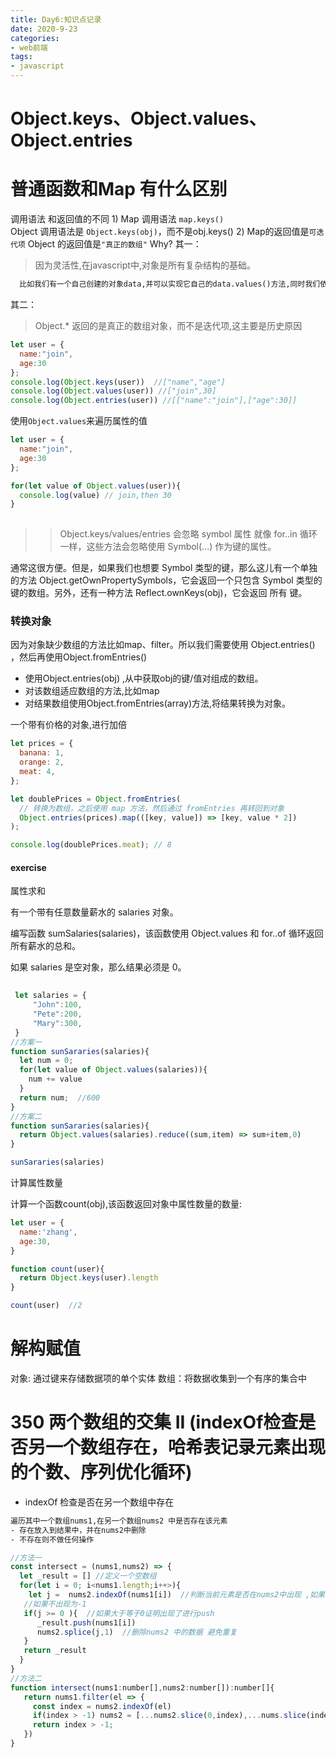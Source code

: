 ```yaml
---
title: Day6:知识点记录
date: 2020-9-23
categories:
- web前端
tags:
- javascript
---
```

# Object.keys、Object.values、Object.entries

# 普通函数和Map 有什么区别

调用语法 和返回值的不同
1)
Map 调用语法 `map.keys()`  
Object 调用语法是 `Object.keys(obj)`，而不是obj.keys()
2)
Map的返回值是`可迭代项` 
Object 的返回值是`"真正的数组"`
Why?
其一：

> 因为灵活性,在javascript中,对象是所有复杂结构的基础。

```txt
  比如我们有一个自己创建的对象data,并可以实现它自己的data.values()方法,同时我们依然可以调用Object.values(data)方法
```
其二：

> Object.* 返回的是真正的数组对象，而不是迭代项,这主要是历史原因

```javascript
let user = {
  name:"join",
  age:30
};
console.log(Object.keys(user))  //["name","age"]
console.log(Object.values(user)) //["join",30]
console.log(Object.entries(user)) //[["name":"join"],["age":30]]
```

使用`Object.values`来遍历属性的值

```javascript
let user = {
  name:"join",
  age:30
};

for(let value of Object.values(user)){
  console.log(value) // join,then 30
}
 
```

>>  Object.keys/values/entries 会忽略 symbol 属性
>>  就像 for..in 循环一样，这些方法会忽略使用 Symbol(...) 作为键的属性。

   通常这很方便。但是，如果我们也想要 Symbol 类型的键，那么这儿有一个单独的方法 Object.getOwnPropertySymbols，它会返回一个只包含 Symbol 类型的键的数组。另外，还有一种方法 Reflect.ownKeys(obj)，它会返回 所有 键。

### 转换对象

因为对象缺少数组的方法比如map、filter。所以我们需要使用
Object.entries() ，然后再使用Object.fromEntries()

- 使用Object.entries(obj) ,从中获取obj的键/值对组成的数组。
- 对该数组适应数组的方法,比如map
- 对结果数组使用Object.fromEntries(array)方法,将结果转换为对象。

一个带有价格的对象,进行加倍

```javascript
let prices = {
  banana: 1,
  orange: 2,
  meat: 4,
};

let doublePrices = Object.fromEntries(
  // 转换为数组，之后使用 map 方法，然后通过 fromEntries 再转回到对象
  Object.entries(prices).map(([key, value]) => [key, value * 2])
);

console.log(doublePrices.meat); // 8
```

#### exercise

属性求和

有一个带有任意数量薪水的 salaries 对象。

编写函数 sumSalaries(salaries)，该函数使用 Object.values 和 for..of 循环返回所有薪水的总和。

如果 salaries 是空对象，那么结果必须是 0。


```javascript
 
 let salaries = {
     "John":100,
     "Pete":200,
     "Mary":300,
 }
//方案一
function sunSararies(salaries){
  let num = 0;
  for(let value of Object.values(salaries)){
    num += value
  }
  return num;  //600
}
//方案二
function sunSararies(salaries){
  return Object.values(salaries).reduce((sum,item) => sum+item,0)
}

sunSararies(salaries)

```

计算属性数量

计算一个函数count(obj),该函数返回对象中属性数量的数量:

```javascript
let user = {
  name:'zhang',
  age:30,
}

function count(user){
  return Object.keys(user).length
}

count(user)  //2

```

# 解构赋值

对象: 通过键来存储数据项的单个实体
数组：将数据收集到一个有序的集合中

# 350 两个数组的交集 II  (indexOf检查是否另一个数组存在，哈希表记录元素出现的个数、序列优化循环)

- indexOf 检查是否在另一个数组中存在
```txt
遍历其中一个数组nums1,在另一个数组nums2 中是否存在该元素
- 存在放入到结果中，并在nums2中删除
- 不存在则不做任何操作
```
```javascript
//方法一
const intersect = (nums1,nums2) => {
  let _result = [] //定义一个空数组
  for(let i = 0; i<nums1.length;i++>){
    let j =  nums2.indexOf(nums1[i])  //判断当前元素是否在nums2中出现 ,如果出现用j进行过存储索引
   //如果不出现为-1
   if(j >= 0 ){  //如果大于等于0证明出现了进行push
      _result.push(nums1[i]) 
      nums2.splice(j,1)  //删除nums2 中的数据 避免重复
   }
   return _result
  }
}
//方法二
function intersect(nums1:number[],nums2:number[]):number[]{
   return nums1.filter(el => {
     const index = nums2.indexOf(el)
     if(index > -1) nums2 = [...nums2.slice(0,index),...nums.slice(index + 1)]
     return index > -1;
   })
}
```

